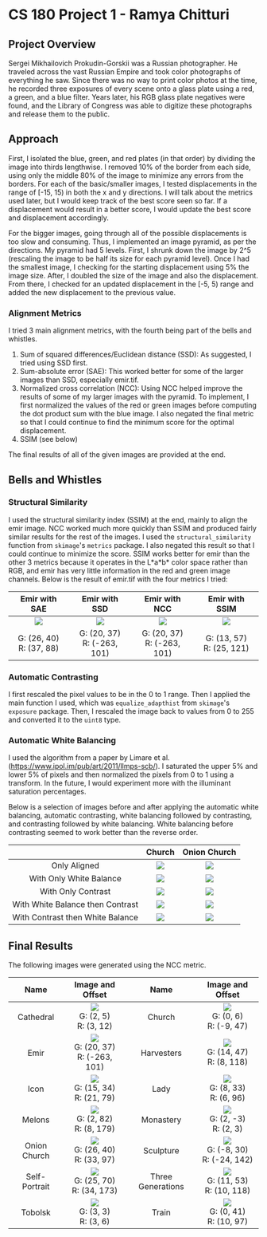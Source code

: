 # CS 180 Project 1 - Ramya Chitturi

## Project Overview

Sergei Mikhailovich Prokudin-Gorskii was a Russian photographer. He traveled across the vast Russian Empire and took color photographs of everything he saw. Since there was no way to print color photos at the time, he recorded three exposures of every scene onto a glass plate using a red, a green, and a blue filter. Years later, his RGB glass plate negatives were found, and the Library of Congress was able to digitize these photographs and release them to the public.

## Approach

First, I isolated the blue, green, and red plates (in that order) by dividing the image into thirds lengthwise. I removed 10% of the border from each side, using only the middle 80% of the image to minimize any errors from the borders. For each of the basic/smaller images, I tested displacements in the range of [-15, 15) in both the x and y directions. I will talk about the metrics used later, but I would keep track of the best score seen so far. If a displacement would result in a better score, I would update the best score and displacement accordingly.

For the bigger images, going through all of the possible displacements is too slow and consuming. Thus, I implemented an image pyramid, as per the directions. My pyramid had 5 levels. First, I shrunk down the image by 2^5 (rescaling the image to be half its size for each pyramid level). Once I had the smallest image, I checking for the starting displacement using 5% the image size. After, I doubled the size of the image and also the displacement. From there, I checked for an updated displacement in the [-5, 5) range and added the new displacement to the previous value. 

### Alignment Metrics
I tried 3 main alignment metrics, with the fourth being part of the bells and whistles. 

1. Sum of squared differences/Euclidean distance (SSD): As suggested, I tried using SSD first. 
2. Sum-absolute error (SAE): This worked better for some of the larger images than SSD, especially emir.tif.
3. Normalized cross correlation (NCC): Using NCC helped improve the results of some of my larger images with the pyramid. To implement, I first normalized the values of the red or green images before computing the dot product sum with the blue image. I also negated the final metric so that I could continue to find the minimum score for the optimal displacement.
4. SSIM (see below)

The final results of all of the given images are provided at the end.

## Bells and Whistles

### Structural Similarity
I used the structural similarity index (SSIM) at the end, mainly to align the emir image. NCC worked much more quickly than SSIM and produced fairly similar results for the rest of the images. I used the `structural_similarity` function from `skimage`'s `metrics` package. I also negated this result so that I could continue to minimize the score. SSIM works better for emir than the other 3 metrics because it operates in the L\*a\*b\* color space rather than RGB, and emir has very little information in the red and green image channels. Below is the result of emir.tif with the four metrics I tried:

| Emir with SAE | Emir with SSD | Emir with NCC | Emir with SSIM |
| :---: |  :----: | :---: | :---: |
| ![](media/out_emir_sae.jpg) | ![](media/out_emir_ssd.jpg) | ![](media/out_emir_ncc.jpg) | ![](media/emir_SSIM.jpg) |
| G: (26, 40) <br> R: (37, 88) | G: (20, 37) <br> R: (-263, 101) | G: (20, 37) <br> R: (-263, 101) | G: (13, 57) <br> R: (25, 121) |

### Automatic Contrasting
I first rescaled the pixel values to be in the 0 to 1 range. Then I applied the main function I used, which was `equalize_adapthist` from `skimage`'s `exposure` package. Then, I rescaled the image back to values from 0 to 255 and converted it to the `uint8` type. 

### Automatic White Balancing

I used the algorithm from a paper by Limare et al. (https://www.ipol.im/pub/art/2011/llmps-scb/). I saturated the upper 5% and lower 5% of pixels and then normalized the pixels from 0 to 1 using a transform. In the future, I would experiment more with the illuminant saturation percentages.

Below is a selection of images before and after applying the automatic white balancing, automatic contrasting, white balancing followed by contrasting, and contrasting followed by white balancing. White balancing before contrasting seemed to work better than the reverse order.

| | Church | Onion Church |
| :----: | :----: | :----: |
| Only Aligned | ![](media/out_church1.jpg) | ![](media/out_onionchurch1.jpg) |
| With Only White Balance | ![](media/out_church_whitebalance.jpg) | ![](media/out_onionchurch_whitebalance.jpg) |
| With Only Contrast | ![](media/out_church_contrast1.jpg) | ![](media/out_onionchurch_contrast.jpg) |
| With White Balance then Contrast | ![](media/out_church_whitebalance_then_contrast.jpg) | ![](media/out_onionchurch_whitebalance_then_contrast.jpg) |
| With Contrast then White Balance | ![](media/out_church_contrast_then_whitebalance.jpg) | ![](media/out_onionchurch_contrast_then_whitebalance.jpg) |

## Final Results

The following images were generated using the NCC metric.

| Name | Image and Offset | Name | Image and Offset |
| :---: |  :----: | :---: | :---: |
| Cathedral | ![](media/out_cathedral.jpg) <br> G: (2, 5) <br> R: (3, 12) | Church | ![](media/out_church1.jpg) <br> G: (0, 6) <br> R: (-9, 47) |
| Emir | ![](media/out_emir_ncc.jpg) <br> G: (20, 37) <br> R: (-263, 101) | Harvesters | ![](media/out_harvesters.jpg) <br> G: (14, 47) <br> R: (8, 118) |
| Icon | ![](media/out_icon.jpg) <br> G: (15, 34) <br> R: (21, 79) | Lady | ![](media/out_lady_nocontrast.jpg) <br> G: (8, 33) <br> R: (6, 96) |
| Melons | ![](media/out_melons.jpg) <br> G: (2, 82) <br> R: (8, 179) | Monastery | ![](media/out_monastery.jpg) <br> G: (2, -3) <br> R: (2, 3) |
| Onion Church | ![](media/out_onionchurch1.jpg) <br> G: (26, 40) <br> R: (33, 97) | Sculpture | ![](media/out_sculpture.jpg) <br> G: (-8, 30) <br> R: (-24, 142) |
| Self-Portrait | ![](media/out_selfportrait.jpg) <br> G: (25, 70) <br> R: (34, 173) | Three Generations | ![](media/out_threegenerations.jpg) <br> G: (11, 53) <br> R: (10, 118) |
| Tobolsk | ![](media/out_tobolsk.jpg) <br> G: (3, 3) <br> R: (3, 6) | Train | ![](media/out_train.jpg) <br> G: (0, 41) <br> R: (10, 97) |
